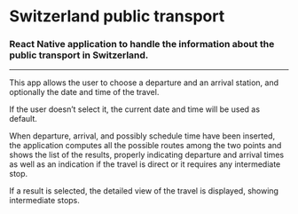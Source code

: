 # Switzerland public transport

### React Native application to handle the information about the public transport in Switzerland.
----
This app allows the user to choose a departure and an arrival station, and optionally
the date and time of the travel.

If the user doesn’t select it, the current date and time will be used as default.

When departure, arrival, and possibly schedule time have been inserted, the
application computes all the possible routes among the two points and shows the list
of the results, properly indicating departure and arrival times as well as an indication
if the travel is direct or it requires any intermediate stop.

If a result is selected, the detailed view of the travel is displayed, showing
intermediate stops.

